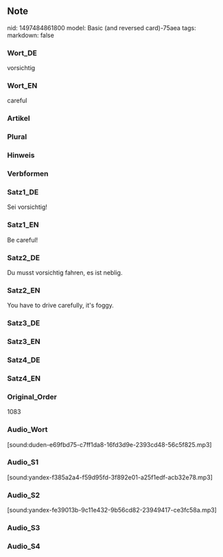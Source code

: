 ## Note
nid: 1497484861800
model: Basic (and reversed card)-75aea
tags: 
markdown: false

### Wort_DE
vorsichtig

### Wort_EN
careful

### Artikel


### Plural


### Hinweis


### Verbformen


### Satz1_DE
Sei vorsichtig!

### Satz1_EN
Be careful!

### Satz2_DE
Du musst vorsichtig fahren, es ist neblig.

### Satz2_EN
You have to drive carefully, it's foggy.

### Satz3_DE


### Satz3_EN


### Satz4_DE


### Satz4_EN


### Original_Order
1083

### Audio_Wort
[sound:duden-e69fbd75-c7ff1da8-16fd3d9e-2393cd48-56c5f825.mp3]

### Audio_S1
[sound:yandex-f385a2a4-f59d95fd-3f892e01-a25f1edf-acb32e78.mp3]

### Audio_S2
[sound:yandex-fe39013b-9c11e432-9b56cd82-23949417-ce3fc58a.mp3]

### Audio_S3


### Audio_S4


